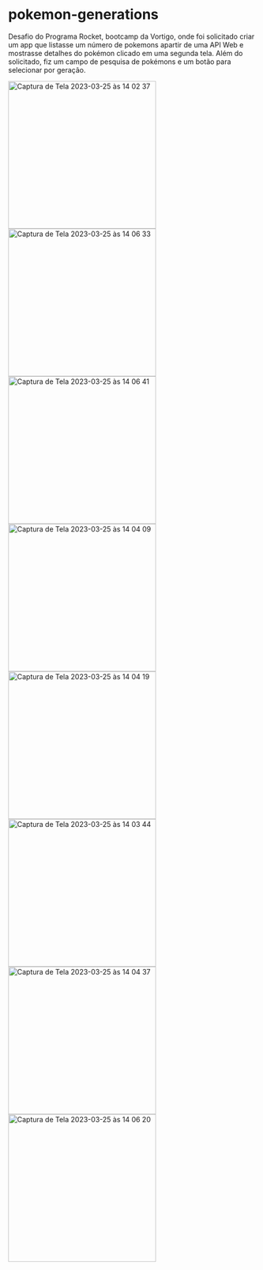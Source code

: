# pokemon-generations
Desafio do Programa Rocket, bootcamp da Vortigo, onde foi solicitado criar um app que listasse um número de pokemons apartir de uma API Web e mostrasse detalhes do pokémon clicado em uma segunda tela. Além do solicitado, fiz um campo de pesquisa de pokémons e um botão para selecionar por geração.

<img width="299" alt="Captura de Tela 2023-03-25 às 14 02 37" src="https://user-images.githubusercontent.com/111133275/227732633-1d0c7d33-89d9-453c-a108-cff541ce732c.png">

<img width="299" alt="Captura de Tela 2023-03-25 às 14 06 33" src="https://user-images.githubusercontent.com/111133275/227732646-babae1af-13d6-47dd-9ad2-a973515c8b79.png">

<img width="299" alt="Captura de Tela 2023-03-25 às 14 06 41" src="https://user-images.githubusercontent.com/111133275/227732653-f34b37ef-f3ab-44da-b118-6dd926bbe29b.png">

<img width="299" alt="Captura de Tela 2023-03-25 às 14 04 09" src="https://user-images.githubusercontent.com/111133275/227732682-e6b0f5a5-61f9-497a-845a-ca04d1705fc0.png">

<img width="299" alt="Captura de Tela 2023-03-25 às 14 04 19" src="https://user-images.githubusercontent.com/111133275/227732704-cc0ed165-e500-469f-8a14-b338713fa75a.png">

<img width="299" alt="Captura de Tela 2023-03-25 às 14 03 44" src="https://user-images.githubusercontent.com/111133275/227732706-83def291-7aa8-4a18-b208-c03af2d36cd3.png">

<img width="299" alt="Captura de Tela 2023-03-25 às 14 04 37" src="https://user-images.githubusercontent.com/111133275/227732714-87f6564c-02b2-42f7-929c-43ae7e5ccfb1.png">

<img width="299" alt="Captura de Tela 2023-03-25 às 14 06 20" src="https://user-images.githubusercontent.com/111133275/227732726-a4297c39-b944-4d03-a1bc-9b2089483248.png">
